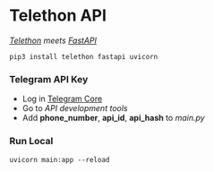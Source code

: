 # Telethon API

*[Telethon](https://tl.telethon.dev/) meets [FastAPI](https://fastapi.tiangolo.com/)*

``pip3 install telethon fastapi uvicorn``

### Telegram API Key

* Log in [Telegram Core](https://my.telegram.com)
* Go to *API development tools* 
* Add **phone_number**, **api_id**, **api_hash** to *main.py*

### Run Local

`` uvicorn main:app --reload ``
 




